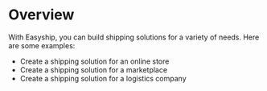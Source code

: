 # Overview

With Easyship, you can build shipping solutions for a variety of needs. Here
are some examples:

- Create a shipping solution for an online store
- Create a shipping solution for a marketplace
- Create a shipping solution for a logistics company
